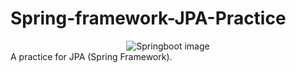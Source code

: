 # Spring-framework-JPA-Practice
<div align="center">
  <img src="https://github.com/user-attachments/assets/69ed2f31-e80e-4fc8-80e6-00f7cd133e5f" alt="Springboot image">
</div>
A practice for JPA (Spring Framework).
